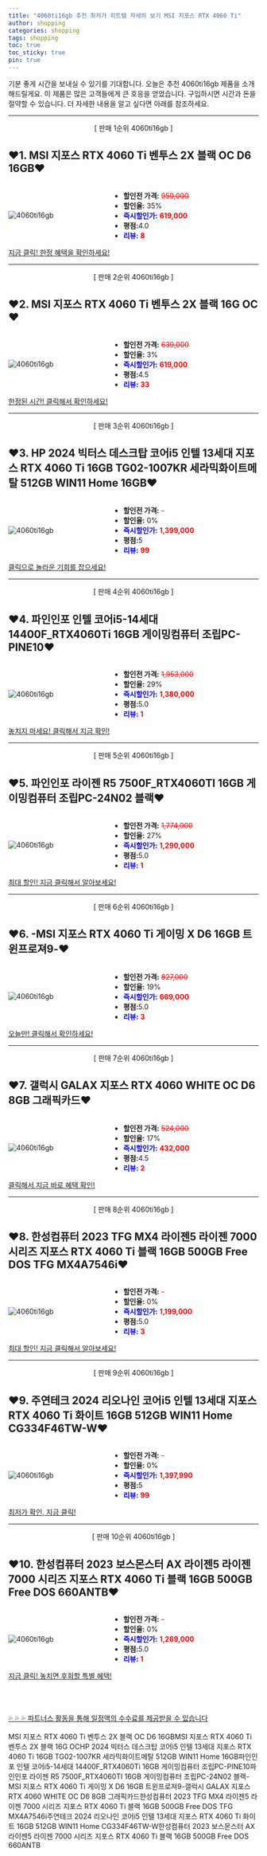 ```yaml
---
title: "4060ti16gb 추천 최저가 히트템 자세히 보기 MSI 지포스 RTX 4060 Ti"
author: shopping
categories: shopping
tags: shopping
toc: true
toc_sticky: true
pin: true
---
```

기분 좋게 시간을 보내실 수 있기를 기대합니다. 오늘은 추천 4060ti16gb 제품을 소개해드릴게요. 이 제품은 많은 고객들에게 큰 호응을 얻었습니다. 구입하시면 시간과 돈을 절약할 수 있습니다. 더 자세한 내용을 알고 싶다면 아래를 참조하세요.

---
<p class="toplist" style="margin: 0 auto; display: block; width: fit-content;">[ 판매 1순위 4060ti16gb ]</p>

<h2><strong>❤️1. MSI 지포스 RTX 4060 Ti 벤투스 2X 블랙 OC D6 16GB❤️</strong></h2>

<div style="display: flex; align-items: center;">
    <div style="flex: 0.4;">
        <img src="https://thumbnail10.coupangcdn.com/thumbnails/remote/230x230ex/image/vendor_inventory/e9f2/9bd948a6920fcbd64f53ce4a164d2f88a437fa548d873a408aa41b8bfecc.jpg" alt="4060ti16gb" style="max-width: 100%;">
    </div>
    <div style="flex: 0.6; margin-left: 10px;">
        <ul>
            <li><strong>할인전 가격:</strong> <del style="color: red;">959,000</del></li>
            <li><strong>할인율:</strong> 35%</li>
            <li><span style='color:blue'><strong>즉시할인가:</strong></span> <span style='color:red'><strong>619,000</strong></span></li>
            <li><strong>평점:</strong>4.0</li>
            <li><span style='color:blue'><strong>리뷰:</strong></span> <span style='color:red'><strong>8</strong></span></li>
        </ul>
    </div>
</div>
<div class="center">
    <a href="https://William4Davisa.github.io?lptag=AF9450613&subid=githubio&pageKey=7614494947&traceid=V0-153&itemId=20174247066&vendorItemId=88449387094" class="myButton">
        지금 클릭! 한정 혜택을 확인하세요!
    </a>
</div>


---
<p class="toplist" style="margin: 0 auto; display: block; width: fit-content;">[ 판매 2순위 4060ti16gb ]</p>

<h2><strong>❤️2. MSI 지포스 RTX 4060 Ti 벤투스 2X 블랙 16G OC❤️</strong></h2>

<div style="display: flex; align-items: center;">
    <div style="flex: 0.4;">
        <img src="https://thumbnail9.coupangcdn.com/thumbnails/remote/230x230ex/image/vendor_inventory/a0a0/7235e833a50c38c4a873d2703225f5c34b5f39a478515ca4bebdbaacabf1.jpg" alt="4060ti16gb" style="max-width: 100%;">
    </div>
    <div style="flex: 0.6; margin-left: 10px;">
        <ul>
            <li><strong>할인전 가격:</strong> <del style="color: red;">639,000</del></li>
            <li><strong>할인율:</strong> 3%</li>
            <li><span style='color:blue'><strong>즉시할인가:</strong></span> <span style='color:red'><strong>619,000</strong></span></li>
            <li><strong>평점:</strong>4.5</li>
            <li><span style='color:blue'><strong>리뷰:</strong></span> <span style='color:red'><strong>33</strong></span></li>
        </ul>
    </div>
</div>
<div class="center">
    <a href="https://William4Davisa.github.io?lptag=AF9450613&subid=githubio&pageKey=7525665197&traceid=V0-153&itemId=19747656885&vendorItemId=86902910867" class="myButton">
        한정된 시간! 클릭해서 확인하세요!
    </a>
</div>


---
<p class="toplist" style="margin: 0 auto; display: block; width: fit-content;">[ 판매 3순위 4060ti16gb ]</p>

<h2><strong>❤️3. HP 2024 빅터스 데스크탑 코어i5 인텔 13세대 지포스 RTX 4060 Ti 16GB TG02-1007KR 세라믹화이트메탈 512GB WIN11 Home 16GB❤️</strong></h2>

<div style="display: flex; align-items: center;">
    <div style="flex: 0.4;">
        <img src="https://thumbnail6.coupangcdn.com/thumbnails/remote/230x230ex/image/retail/images/2024/06/12/17/9/901189ea-cb3f-4c30-9705-2e011414dae2.png" alt="4060ti16gb" style="max-width: 100%;">
    </div>
    <div style="flex: 0.6; margin-left: 10px;">
        <ul>
            <li><strong>할인전 가격:</strong> <del style="color: red;">-</del></li>
            <li><strong>할인율:</strong> 0%</li>
            <li><span style='color:blue'><strong>즉시할인가:</strong></span> <span style='color:red'><strong>1,399,000</strong></span></li>
            <li><strong>평점:</strong>5</li>
            <li><span style='color:blue'><strong>리뷰:</strong></span> <span style='color:red'><strong>99</strong></span></li>
        </ul>
    </div>
</div>
<div class="center">
    <a href="https://William4Davisa.github.io?lptag=AF9450613&subid=githubio&pageKey=8068084165&traceid=V0-153&itemId=22698808265&vendorItemId=90303555457" class="myButton">
        클릭으로 놀라운 기회를 잡으세요!
    </a>
</div>


---
<p class="toplist" style="margin: 0 auto; display: block; width: fit-content;">[ 판매 4순위 4060ti16gb ]</p>

<h2><strong>❤️4. 파인인포 인텔 코어i5-14세대 14400F_RTX4060Ti 16GB 게이밍컴퓨터 조립PC-PINE10❤️</strong></h2>

<div style="display: flex; align-items: center;">
    <div style="flex: 0.4;">
        <img src="https://thumbnail6.coupangcdn.com/thumbnails/remote/230x230ex/image/vendor_inventory/6666/3e857d92aee2d58a93b221c2cc9c14f7174ded13d732904e2dddf20154d6.jpg" alt="4060ti16gb" style="max-width: 100%;">
    </div>
    <div style="flex: 0.6; margin-left: 10px;">
        <ul>
            <li><strong>할인전 가격:</strong> <del style="color: red;">1,953,000</del></li>
            <li><strong>할인율:</strong> 29%</li>
            <li><span style='color:blue'><strong>즉시할인가:</strong></span> <span style='color:red'><strong>1,380,000</strong></span></li>
            <li><strong>평점:</strong>5.0</li>
            <li><span style='color:blue'><strong>리뷰:</strong></span> <span style='color:red'><strong>1</strong></span></li>
        </ul>
    </div>
</div>
<div class="center">
    <a href="https://William4Davisa.github.io?lptag=AF9450613&subid=githubio&pageKey=8103682501&traceid=V0-153&itemId=22931296777&vendorItemId=89965665571" class="myButton">
        놓치지 마세요! 클릭해서 지금 확인!
    </a>
</div>


---
<p class="toplist" style="margin: 0 auto; display: block; width: fit-content;">[ 판매 5순위 4060ti16gb ]</p>

<h2><strong>❤️5. 파인인포 라이젠 R5 7500F_RTX4060TI 16GB 게이밍컴퓨터 조립PC-24N02 블랙❤️</strong></h2>

<div style="display: flex; align-items: center;">
    <div style="flex: 0.4;">
        <img src="https://thumbnail10.coupangcdn.com/thumbnails/remote/230x230ex/image/vendor_inventory/3273/c203dabca1f0f5fbfdf84a7ab81022f258da081e9a743e2f55ab6179ba2a.jpg" alt="4060ti16gb" style="max-width: 100%;">
    </div>
    <div style="flex: 0.6; margin-left: 10px;">
        <ul>
            <li><strong>할인전 가격:</strong> <del style="color: red;">1,774,000</del></li>
            <li><strong>할인율:</strong> 27%</li>
            <li><span style='color:blue'><strong>즉시할인가:</strong></span> <span style='color:red'><strong>1,290,000</strong></span></li>
            <li><strong>평점:</strong>5.0</li>
            <li><span style='color:blue'><strong>리뷰:</strong></span> <span style='color:red'><strong>1</strong></span></li>
        </ul>
    </div>
</div>
<div class="center">
    <a href="https://William4Davisa.github.io?lptag=AF9450613&subid=githubio&pageKey=7939769931&traceid=V0-153&itemId=21865068497&vendorItemId=88913257871" class="myButton">
        최대 할인! 지금 클릭해서 알아보세요!
    </a>
</div>


---
<p class="toplist" style="margin: 0 auto; display: block; width: fit-content;">[ 판매 6순위 4060ti16gb ]</p>

<h2><strong>❤️6. -MSI 지포스 RTX 4060 Ti 게이밍 X D6 16GB 트윈프로져9-❤️</strong></h2>

<div style="display: flex; align-items: center;">
    <div style="flex: 0.4;">
        <img src="https://thumbnail10.coupangcdn.com/thumbnails/remote/230x230ex/image/vendor_inventory/0fac/34eac607cd4dd27a5d428bbfc66b3d3d1633d93323749443d1b84a305e9f.jpg" alt="4060ti16gb" style="max-width: 100%;">
    </div>
    <div style="flex: 0.6; margin-left: 10px;">
        <ul>
            <li><strong>할인전 가격:</strong> <del style="color: red;">827,000</del></li>
            <li><strong>할인율:</strong> 19%</li>
            <li><span style='color:blue'><strong>즉시할인가:</strong></span> <span style='color:red'><strong>669,000</strong></span></li>
            <li><strong>평점:</strong>5.0</li>
            <li><span style='color:blue'><strong>리뷰:</strong></span> <span style='color:red'><strong>3</strong></span></li>
        </ul>
    </div>
</div>
<div class="center">
    <a href="https://William4Davisa.github.io?lptag=AF9450613&subid=githubio&pageKey=7525167951&traceid=V0-153&itemId=19745299805&vendorItemId=90475267102" class="myButton">
        오늘만! 클릭해서 확인하세요!
    </a>
</div>


---
<p class="toplist" style="margin: 0 auto; display: block; width: fit-content;">[ 판매 7순위 4060ti16gb ]</p>

<h2><strong>❤️7. 갤럭시 GALAX 지포스 RTX 4060 WHITE OC D6 8GB 그래픽카드❤️</strong></h2>

<div style="display: flex; align-items: center;">
    <div style="flex: 0.4;">
        <img src="https://thumbnail10.coupangcdn.com/thumbnails/remote/230x230ex/image/vendor_inventory/e1a7/17c739747941d5be6895515588d6b4f01660904c934d3be21e71b1b5f5fb.jpg" alt="4060ti16gb" style="max-width: 100%;">
    </div>
    <div style="flex: 0.6; margin-left: 10px;">
        <ul>
            <li><strong>할인전 가격:</strong> <del style="color: red;">524,000</del></li>
            <li><strong>할인율:</strong> 17%</li>
            <li><span style='color:blue'><strong>즉시할인가:</strong></span> <span style='color:red'><strong>432,000</strong></span></li>
            <li><strong>평점:</strong>4.5</li>
            <li><span style='color:blue'><strong>리뷰:</strong></span> <span style='color:red'><strong>2</strong></span></li>
        </ul>
    </div>
</div>
<div class="center">
    <a href="https://William4Davisa.github.io?lptag=AF9450613&subid=githubio&pageKey=8177500907&traceid=V0-153&itemId=23373460042&vendorItemId=90408965679" class="myButton">
        클릭해서 지금 바로 혜택 확인!
    </a>
</div>


---
<p class="toplist" style="margin: 0 auto; display: block; width: fit-content;">[ 판매 8순위 4060ti16gb ]</p>

<h2><strong>❤️8. 한성컴퓨터 2023 TFG MX4 라이젠5 라이젠 7000 시리즈 지포스 RTX 4060 Ti 블랙 16GB 500GB Free DOS TFG MX4A7546i❤️</strong></h2>

<div style="display: flex; align-items: center;">
    <div style="flex: 0.4;">
        <img src="https://thumbnail8.coupangcdn.com/thumbnails/remote/230x230ex/image/retail/images/2024/02/22/11/6/29857e20-ba39-474e-a1f3-45e7acb811f3.jpg" alt="4060ti16gb" style="max-width: 100%;">
    </div>
    <div style="flex: 0.6; margin-left: 10px;">
        <ul>
            <li><strong>할인전 가격:</strong> <del style="color: red;">-</del></li>
            <li><strong>할인율:</strong> 0%</li>
            <li><span style='color:blue'><strong>즉시할인가:</strong></span> <span style='color:red'><strong>1,199,000</strong></span></li>
            <li><strong>평점:</strong>5.0</li>
            <li><span style='color:blue'><strong>리뷰:</strong></span> <span style='color:red'><strong>3</strong></span></li>
        </ul>
    </div>
</div>
<div class="center">
    <a href="https://William4Davisa.github.io?lptag=AF9450613&subid=githubio&pageKey=7912336553&traceid=V0-153&itemId=21715042464&vendorItemId=88764422977" class="myButton">
        최대 할인! 지금 클릭해서 알아보세요!
    </a>
</div>


---
<p class="toplist" style="margin: 0 auto; display: block; width: fit-content;">[ 판매 9순위 4060ti16gb ]</p>

<h2><strong>❤️9. 주연테크 2024 리오나인 코어i5 인텔 13세대 지포스 RTX 4060 Ti 화이트 16GB 512GB WIN11 Home CG334F46TW-W❤️</strong></h2>

<div style="display: flex; align-items: center;">
    <div style="flex: 0.4;">
        <img src="https://thumbnail9.coupangcdn.com/thumbnails/remote/230x230ex/image/retail/images/2024/05/23/12/2/30272dbc-7f3d-4493-bd93-52b6a6c06397.jpg" alt="4060ti16gb" style="max-width: 100%;">
    </div>
    <div style="flex: 0.6; margin-left: 10px;">
        <ul>
            <li><strong>할인전 가격:</strong> <del style="color: red;">-</del></li>
            <li><strong>할인율:</strong> 0%</li>
            <li><span style='color:blue'><strong>즉시할인가:</strong></span> <span style='color:red'><strong>1,397,990</strong></span></li>
            <li><strong>평점:</strong>5</li>
            <li><span style='color:blue'><strong>리뷰:</strong></span> <span style='color:red'><strong>99</strong></span></li>
        </ul>
    </div>
</div>
<div class="center">
    <a href="https://William4Davisa.github.io?lptag=AF9450613&subid=githubio&pageKey=8120564832&traceid=V0-153&itemId=23033905209&vendorItemId=90067659841" class="myButton">
        최저가 확인, 지금 클릭!
    </a>
</div>


---
<p class="toplist" style="margin: 0 auto; display: block; width: fit-content;">[ 판매 10순위 4060ti16gb ]</p>

<h2><strong>❤️10. 한성컴퓨터 2023 보스몬스터 AX 라이젠5 라이젠 7000 시리즈 지포스 RTX 4060 Ti 블랙 16GB 500GB Free DOS 660ANTB❤️</strong></h2>

<div style="display: flex; align-items: center;">
    <div style="flex: 0.4;">
        <img src="https://thumbnail9.coupangcdn.com/thumbnails/remote/230x230ex/image/retail/images/2024/06/27/11/8/9f07e970-b61d-4e23-9816-e704f0754e4a.jpg" alt="4060ti16gb" style="max-width: 100%;">
    </div>
    <div style="flex: 0.6; margin-left: 10px;">
        <ul>
            <li><strong>할인전 가격:</strong> <del style="color: red;">-</del></li>
            <li><strong>할인율:</strong> 0%</li>
            <li><span style='color:blue'><strong>즉시할인가:</strong></span> <span style='color:red'><strong>1,269,000</strong></span></li>
            <li><strong>평점:</strong>5.0</li>
            <li><span style='color:blue'><strong>리뷰:</strong></span> <span style='color:red'><strong>1</strong></span></li>
        </ul>
    </div>
</div>
<div class="center">
    <a href="https://William4Davisa.github.io?lptag=AF9450613&subid=githubio&pageKey=8192017303&traceid=V0-153&itemId=23447921001&vendorItemId=90474695957" class="myButton">
        지금 클릭! 놓치면 후회할 특별 혜택!
    </a>
</div>

<br><br><br>[💦 💦 💦 파트너스 활동을 통해 일정액의 수수료를 제공받을 수 있습니다](https://link.coupang.com/a/bcpT2c)<br><br>MSI 지포스 RTX 4060 Ti 벤투스 2X 블랙 OC D6 16GBMSI 지포스 RTX 4060 Ti 벤투스 2X 블랙 16G OCHP 2024 빅터스 데스크탑 코어i5 인텔 13세대 지포스 RTX 4060 Ti 16GB TG02-1007KR 세라믹화이트메탈 512GB WIN11 Home 16GB파인인포 인텔 코어i5-14세대 14400F_RTX4060Ti 16GB 게이밍컴퓨터 조립PC-PINE10파인인포 라이젠 R5 7500F_RTX4060TI 16GB 게이밍컴퓨터 조립PC-24N02 블랙-MSI 지포스 RTX 4060 Ti 게이밍 X D6 16GB 트윈프로져9-갤럭시 GALAX 지포스 RTX 4060 WHITE OC D6 8GB 그래픽카드한성컴퓨터 2023 TFG MX4 라이젠5 라이젠 7000 시리즈 지포스 RTX 4060 Ti 블랙 16GB 500GB Free DOS TFG MX4A7546i주연테크 2024 리오나인 코어i5 인텔 13세대 지포스 RTX 4060 Ti 화이트 16GB 512GB WIN11 Home CG334F46TW-W한성컴퓨터 2023 보스몬스터 AX 라이젠5 라이젠 7000 시리즈 지포스 RTX 4060 Ti 블랙 16GB 500GB Free DOS 660ANTB